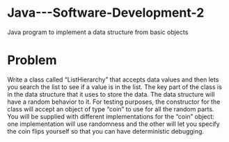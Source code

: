 # Java---Software-Development-2
Java program to implement a data structure from basic objects

Problem
===========
Write a class called “ListHierarchy” that accepts data values and then lets you search the list to
see if a value is in the list. The key part of the class is in the data structure that it uses to store
the data.
The data structure will have a random behavior to it. For testing purposes, the constructor for
the class will accept an object of type “coin” to use for all the random parts. You will be
supplied with different implementations for the “coin” object: one implementation will use
randomness and the other will let you specify the coin flips yourself so that you can have
deterministic debugging.
